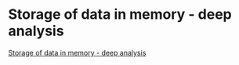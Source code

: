 # Storage of data in memory - deep analysis
[Storage of data in memory - deep analysis](https://aiwithcloud.com/2022/09/16/storage_of_data_in_memory___deep_analysis/)